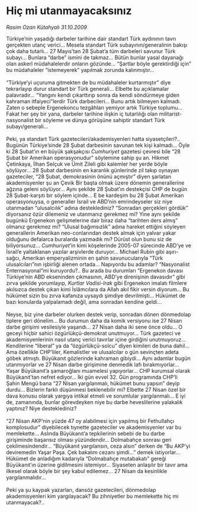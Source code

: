 # Hiç mi utanmayacaksınız

*Rasim Ozan Kütahyalı 31.10.2009*

<div class="taraf_structure_2col_1zq">
<div class="margen_n">



 <p>Türkiye’nin yaşadığı darbeler tarihine dair standart Türk aydınının tavrı gerçekten utanç verici... Mesela standart Türk subayının/generalinin bakışı çok daha tutarlı... 27 Mayıs’tan 28 Şubat’a tüm darbeleri savunur Türk subayı... Bunlara “darbe” ismini de takmaz... Bütün bunlar yasal dayanağı olan askerî müdahalelerdir onların gözünde... “Şartlar böyle gerektirdiği için” bu müdahaleler “istemeyerek” yapılmak zorunda kalınmıştır... <br/><br/>“Türkiye’yi uçuruma gitmekten de bu müdahaleler kurtarmıştır” diye tekrarlayıp durur standart bir Türk generali... Elbette bu açıklamalar palavradır... “Yangını kendi çıkarttırıp sonra da kendi söndürmeye giden kahraman itfaiyeci”lerdir Türk darbecileri... Bunu artık bilmeyen kalmadı. Zaten o sebeple Ergenekoncu tezgâhları yemiyor artık Türkiye toplumu... Fakat her şey bir yana, darbeler tarihine ilişkin iç tutarlılığı olan militarist-nasyonalist bir söyleme ve dünya görüşüne sahiptir standart Türk subayı/generali... <br/><br/>Peki, ya standart Türk gazetecileri/akademisyenleri hatta siyasetçileri?.. Bugünün Türkiye’sinde 28 Şubat darbesinin savunan tek kişi kalmadı... Öyle ki 28 Şubat’ın en büyük şakşakçısı <i>Cumhuriyet</i> gazetesi çevresi bile “28 Şubat bir Amerikan operasyonudur” söylemine sahip şu an. Hikmet Çetinkaya, İlhan Selçuk ve Ümit Zileli gibi kalemler her yerde böyle söylüyor... 28 Şubat darbesinin en karanlık günlerinde zil takıp oynayan gazeteciler, “28 Şubat, demokrasinin önünü açmıştır” diyen şarlatan akademisyenler şu an Çevik Bir başta olmak üzere dönemin generallerine ağzına geleni söylüyor... Aynı şekilde 28 Şubat’ın destekçisi CHP de bugün 28 Şubat-karşıtı bir söylem içinde... E be kardeşim bu 28 Şubat Amerikan operasyonuysa, o generaller İsrail ve ABD’nin emrindeyseler siz niye utanmadan “ulusalcılık” adına desteklediniz? “Sonradan gerçekleri gördük” diyorsanız özür dilemeniz ve utanmanız gerekmez mi? Yine aynı şekilde bugünkü Ergenekon gelişmelerine dair biraz daha “tarihten ders almış” olmanız gerekmez mi? “Ulusal bağımsızlık” adına hareket ettiğini söyleyen generallerin Amerikan neo-conlarından destek almak için yalvar yakar olduğunu defalarca buralarda yazmadık mı? Dürüst olun bunu siz de biliyorsunuz... <i>Cumhuriyet</i>’in kimi köşelerinde 2005-07 sürecinde ABD’ye ve İsrail’e yaltaklanan yazılar arşivlerde duruyor... Michael Rubin gibi aşırı-sağcı, Amerikan emperyalizminin en şahin savunucularıyla “Türk ulusalcıları”nın işbirliği alenen ortada... Napıyordu bu adamlar? “Nasyonalist Enternasyonal”mi kuruyordu?.. Bu arada bu durumları “Ergenekon davası Türkiye’nin ABD ekseninden çıkmasının, ABD’ye direnişinin davasıdır” gibi zırva şekilde yorumlayıp, <i>Kurtlar Vadisi-Irak</i> gibi Ergenekon imalatı filmlere akılsızca destek çıkan kimi İslâmcılara da Allah akıl fikir versin diyorum... Bu hükümet sizin bu zırva kafanıza uysaydı şimdiye devrilmişti... Hükümet de bazı konularda yalpalamadı değil, ama sonradan kendine geldi... <br/><br/>Neyse, biz yine darbeler olurken destek verip, sonradan dönen dönmedolap tiplere geri dönelim... Bu durumun daha da komik versiyonu ise 27 Nisan darbe girişimi vesilesiyle yaşandı... 27 Nisan daha iki sene önce oldu... O geceyi hiçbir sahici özgürlükçü-demokrat unutmuyor... Türk gazeteci ve akademisyenlerinin nasıl utanç verici tavırlar içine girdiğini unutmuyoruz... Kendilerine “liberal” ya da “özgürlükçü-solcu” diyen kimileri de buna dahil... Ama özellikle CHP’liler, Kemalistler ve ulusalcılar o gün sevinçten adeta göbek atmıştı. Büyükanıt gözlerinde kahraman gibiydi... Aynı adamlar bugün utanmıyorlar ve 27 Nisan darbe girişimine denmedik lafı bırakmıyorlar... Yaşar Büyükanıt’a şamaroğlanı muamelesi yapıyorlar... CHP kurumsal olarak Büyükanıt’tan nefret ediyor... İki gün evvel 32. Gün programında CHP’li Şahin Mengü bana “27 Nisan yargılanmalı, hükümet bunu yapsın” deyip durdu... Bizlerin farklı düşünmesi beklenebilir mi? Elbette 27 Nisan özel bir dava konusu olarak yargıya intikal etmeli ve sorumlular yargılanmalı... E iyi de, zamanında, bunlar görevdeyken niye bu darbe heveslilerine yalakalık yaptınız? Niye desteklediniz? <br/><br/>“27 Nisan AKP’nin yüzde 47 oy alabilmesi için yapılmış bir Fethullahçı komplosudur” diyebilecek tıynette gazeteciler ve akademisyenler var bu memlekette... Aslında Büyükanıt’a tepkilerinin sebebi de bu darbe girişiminde başarısız olması yüzündendir... Dolmabahçe sonrası geri çekilmesindendir... “Büyükanıt yargılansın, ceza alsın” derken de “Bu AKP’yi deviremedin Yaşar Paşa. Çek bakalım cezanı şimdi...” demek istiyorlar... Hükümet de anladığım kadarıyla “Dolmabahçe mutabakatı” gereği Büyükanıt’ın üzerine gidilmesini istemiyor... Siyaseten anlaşılır bir tavır ama ilkesel olarak böyle bir şey kabul edilemez... 27 Nisan da kesinlikle yargılanmalıdır... <br/><br/>Peki ya şu kaypak yazarları, dansöz gazetecileri, dönmedolap akademisyenleri kim yargılayacak? Bu zihniyetler bu memlekette hiç mi utanmayacak?..</p>
<br/>
<br/>
<br/>



<br/>


<div id="taraf_not">
</div>

</div>


</div>
